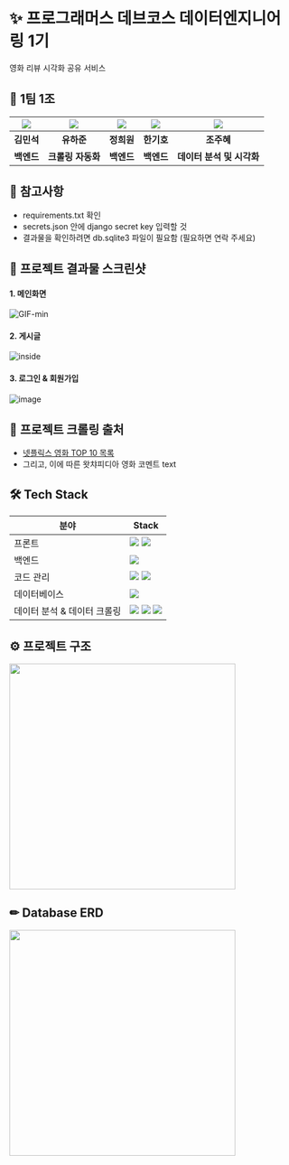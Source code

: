 # ✨ 프로그래머스 데브코스 데이터엔지니어링 1기

영화 리뷰 시각화 공유 서비스

##  📌 1팀 1조

|                                                                  ![](https://github.com/kmus1232.png)                                                                   |                                                                    ![](https://github.com/HaJunYoo.png)                                                                    |                                                                       ![](https://github.com/heewoneha.png)                                                                        |                                                                   ![](https://github.com/soomerss.png)                                                                    |                                                                       ![](https://github.com/JuHyeJO.png)
| :---------------------------------------------------------------------------------------------------------------------------------------------------------------------------: | :---------------------------------------------------------------------------------------------------------------------------------------------------------------------------------: | :-----------------------------------------------------------------------------------------------------------------------------------------------------------------------------: | :-----------------------------------------------------------------------------------------------------------------------------------------------------------------------: | :-------------------------------------------------------------------------------------------------------------------------------------------------------------------------------:
|                                                            **김민석**                                                                                  |                                                                                   **유하준**                                                                                    |                                                                                  **정희원**                                                                                  |                                                                               **한기호**                                                                                |                                                                                 **조주혜**                                                                          
|                                                                            **백엔드**                                                                            |                                                                            **크롤링 자동화**                                                                            |                                                                          **백엔드**                                                                          |                                                                          **백엔드**                                                                          |                                                                         **데이터 분석 및 시각화**                                                                          |                                                                            

## 📝 참고사항

- requirements.txt 확인
- secrets.json 안에 django secret key 입력할 것
- 결과물을 확인하려면 db.sqlite3 파일이 필요함 (필요하면 연락 주세요)

## 📸 프로젝트 결과물 스크린샷

#### 1. 메인화면

![GIF-min](https://user-images.githubusercontent.com/74031620/236456206-7d5a0fb6-aa6a-423b-82e5-f63ff05a322b.gif)


#### 2. 게시글

![inside](https://user-images.githubusercontent.com/74031620/236456703-6ecd1993-a284-4bee-90ae-564d0ed6c26f.gif)

#### 3. 로그인 & 회원가입

![image](https://user-images.githubusercontent.com/74031620/236397375-c98ba5d5-4af8-4864-8a6b-2f4ecf9f8d2c.png)


## 💬 프로젝트 크롤링 출처

- [넷플릭스 영화 TOP 10 목록](https://pedia.watcha.com/ko-KR)
- 그리고, 이에 따른 왓챠피디아 영화 코멘트 text

## 🛠 Tech Stack

| 분야        | Stack  |
| --------------- | ------------------------------------------------------------------------------------------------------------------------------------------------------------------------------------------------------------------------------------------------------------------------------------------------------------------------------------------------------------------------------------------------------------------------------------------------ |
| 프론트 | <img src="https://img.shields.io/badge/html-F05132?style=for-the-badge&logo=html5&logoColor=black"> <img src="https://img.shields.io/badge/css-61DAFB?style=for-the-badge&logo=css3&logoColor=black"> |
| 백엔드 | <img src="https://img.shields.io/badge/Django-173B0B?style=for-the-badge&logo=django&logoColor=white"> |
| 코드 관리 | <img src="https://img.shields.io/badge/git-F05032?style=for-the-badge&logo=git&logoColor=black"> <img src="https://img.shields.io/badge/github-181717?style=for-the-badge&logo=github&logoColor=white"> |
| 데이터베이스 | <img src="https://img.shields.io/badge/sqlite-4479A1?style=for-the-badge&logo=sqlite&logoColor=white">  |
데이터 분석 & 데이터 크롤링 | <img src="https://img.shields.io/badge/jupyter notebook-D9D9D9?style=for-the-badge&logo=jupyter&logoColor=orange"> <img src="https://img.shields.io/badge/github action-181717?style=for-the-badge&logo=githubactions&logoColor=white"> <img src="https://img.shields.io/badge/docker-0080FF?style=for-the-badge&logo=docker&logoColor=white"> |

## ⚙ 프로젝트 구조
<img align="center" width="400" src="https://user-images.githubusercontent.com/74031620/236625968-ba6a9656-e728-4520-b5e1-be4f72b67958.png">

## ✏ Database ERD

<img align="center" width="400" src="https://user-images.githubusercontent.com/74031620/236463780-e30939d7-041f-415d-abe1-b1ae4ecb823b.png">